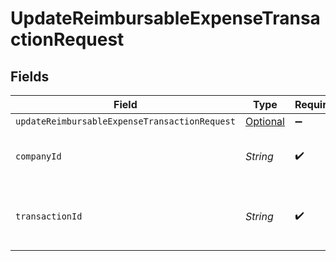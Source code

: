 # UpdateReimbursableExpenseTransactionRequest


## Fields

| Field                                                                                                                           | Type                                                                                                                            | Required                                                                                                                        | Description                                                                                                                     | Example                                                                                                                         |
| ------------------------------------------------------------------------------------------------------------------------------- | ------------------------------------------------------------------------------------------------------------------------------- | ------------------------------------------------------------------------------------------------------------------------------- | ------------------------------------------------------------------------------------------------------------------------------- | ------------------------------------------------------------------------------------------------------------------------------- |
| `updateReimbursableExpenseTransactionRequest`                                                                                   | [Optional<UpdateReimbursableExpenseTransactionRequest>](../../models/components/UpdateReimbursableExpenseTransactionRequest.md) | :heavy_minus_sign:                                                                                                              | N/A                                                                                                                             |                                                                                                                                 |
| `companyId`                                                                                                                     | *String*                                                                                                                        | :heavy_check_mark:                                                                                                              | Unique identifier for a company.                                                                                                | 8a210b68-6988-11ed-a1eb-0242ac120002                                                                                            |
| `transactionId`                                                                                                                 | *String*                                                                                                                        | :heavy_check_mark:                                                                                                              | The unique identifier for your SMB's transaction.                                                                               | 336694d8-2dca-4cb5-a28d-3ccb83e55eee                                                                                            |